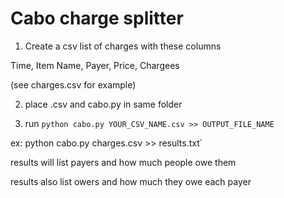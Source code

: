 # Cabo charge splitter

1. Create a csv list of charges with these columns

Time, Item Name, Payer, Price, Chargees

(see charges.csv for example)

2. place .csv and cabo.py in same folder

3. run `python cabo.py YOUR_CSV_NAME.csv >> OUTPUT_FILE_NAME`

ex: python cabo.py charges.csv >> results.txt`

results will list payers and how much people owe them

results also list owers and how much they owe each payer

